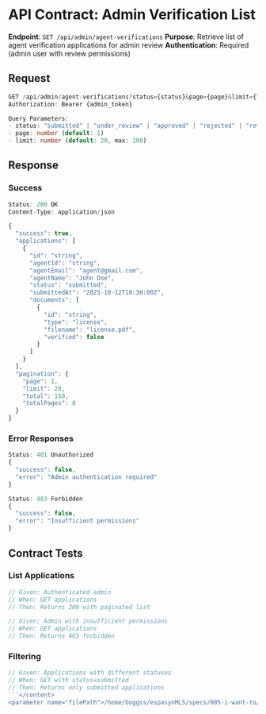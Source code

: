 # API Contract: Admin Verification List

**Endpoint**: `GET /api/admin/agent-verifications`
**Purpose**: Retrieve list of agent verification applications for admin review
**Authentication**: Required (admin user with review permissions)

## Request

```typescript
GET /api/admin/agent-verifications?status={status}&page={page}&limit={limit}
Authorization: Bearer {admin_token}

Query Parameters:
- status: "submitted" | "under_review" | "approved" | "rejected" | "returned" (optional)
- page: number (default: 1)
- limit: number (default: 20, max: 100)
```

## Response

### Success
```typescript
Status: 200 OK
Content-Type: application/json

{
  "success": true,
  "applications": [
    {
      "id": "string",
      "agentId": "string",
      "agentEmail": "agent@gmail.com",
      "agentName": "John Doe",
      "status": "submitted",
      "submittedAt": "2025-10-12T10:30:00Z",
      "documents": [
        {
          "id": "string",
          "type": "license",
          "filename": "license.pdf",
          "verified": false
        }
      ]
    }
  ],
  "pagination": {
    "page": 1,
    "limit": 20,
    "total": 150,
    "totalPages": 8
  }
}
```

### Error Responses
```typescript
Status: 401 Unauthorized
{
  "success": false,
  "error": "Admin authentication required"
}

Status: 403 Forbidden
{
  "success": false,
  "error": "Insufficient permissions"
}
```

## Contract Tests

### List Applications
```typescript
// Given: Authenticated admin
// When: GET applications
// Then: Returns 200 with paginated list

// Given: Admin with insufficient permissions
// When: GET applications
// Then: Returns 403 forbidden
```

### Filtering
```typescript
// Given: Applications with different statuses
// When: GET with status=submitted
// Then: Returns only submitted applications
```</content>
<parameter name="filePath">/home/boggss/espasyoMLS/specs/005-i-want-to/contracts/admin-verification-list-api.md